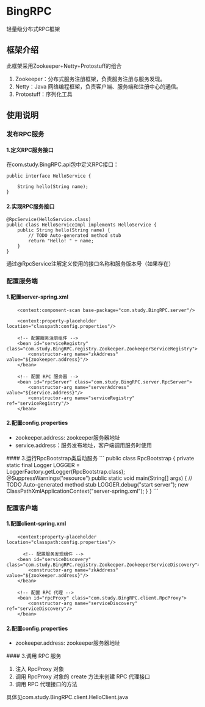 # BingRPC
轻量级分布式RPC框架

## 框架介绍
此框架采用Zookeeper+Netty+Protostuff的组合
<ol>
<li>Zookeeper：分布式服务注册框架，负责服务注册与服务发现。</li>
<li>Netty：Java 网络编程框架，负责客户端、服务端和注册中心的通信。</li>
<li>Protostuff：序列化工具</li>
</ol>

## 使用说明
### 发布RPC服务 
#### 1.定义RPC服务接口
在com.study.BingRPC.api包中定义RPC接口：  
```
public interface HelloService {
	
	String hello(String name);
}
```

#### 2.实现RPC服务接口
```
@RpcService(HelloService.class)
public class HelloServiceImpl implements HelloService {
	public String hello(String name) {
		// TODO Auto-generated method stub
		return "Hello! " + name;
	}
}
```
通过@RpcService注解定义使用的接口名称和服务版本号（如果存在）  

### 配置服务端
#### 1.配置server-spring.xml
```
    <context:component-scan base-package="com.study.BingRPC.server"/>

    <context:property-placeholder location="classpath:config.properties"/>

    <!-- 配置服务注册组件 -->
    <bean id="serviceRegistry" class="com.study.BingRPC.registry.Zookeeper.ZookeeperServiceRegistry">
        <constructor-arg name="zkAddress" value="${zookeeper.address}"/>
    </bean>

    <!-- 配置 RPC 服务器 -->
    <bean id="rpcServer" class="com.study.BingRPC.server.RpcServer">
        <constructor-arg name="serverAddress" value="${service.address}"/>
        <constructor-arg name="serviceRegistry" ref="serviceRegistry"/>
    </bean>
```
#### 2.配置config.properties
<ul>
<li>zookeeper.address: zookeeper服务器地址</li>
<li>service.address：服务发布地址，客户端调用服务时使用</li>
</ul>
#### 3.运行RpcBootstrap类启动服务
```
public class RpcBootstrap {
	private static final Logger LOGGER = LoggerFactory.getLogger(RpcBootstrap.class);
	@SuppressWarnings("resource")
	public static void main(String[] args) {
		// TODO Auto-generated method stub
		LOGGER.debug("start server");
		new ClassPathXmlApplicationContext("server-spring.xml");
	}
}
```

### 配置客户端
#### 1.配置client-spring.xml
```
    <context:property-placeholder location="classpath:config.properties"/>
	
	  <!-- 配置服务发现组件 -->
    <bean id="serviceDiscovery" class="com.study.BingRPC.registry.Zookeeper.ZookeeperServiceDiscovery">
        <constructor-arg name="zkAddress" value="${zookeeper.address}"/>
    </bean>

    <!-- 配置 RPC 代理 -->
    <bean id="rpcProxy" class="com.study.BingRPC.client.RpcProxy">
        <constructor-arg name="serviceDiscovery" ref="serviceDiscovery"/>
    </bean>
```
#### 2.配置config.properties
<ul>
<li>zookeeper.address: zookeeper服务器地址</li>
</ul>
#### 3.调用 RPC 服务
<ol>
<li>注入 RpcProxy 对象</li>
<li>调用 RpcProxy 对象的 create 方法来创建 RPC 代理接口</li>
<li>调用 RPC 代理接口的方法</li>
</ol>
具体见com.study.BingRPC.client.HelloClient.java
